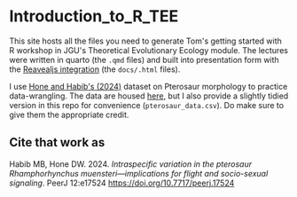 # Introduction_to_R_TEE
This site hosts all the files you need to generate Tom's getting started with R workshop in JGU's Theoretical Evolutionary Ecology module. The lectures were written in quarto (the `.qmd` files) and built into presentation form with the [Reavealjs integration](https://quarto.org/docs/presentations/revealjs/) (the `docs/.html` files).

I use [Hone and Habib's (2024)](https://peerj.com/articles/17524/) dataset on Pterosaur morphology to practice data-wrangling. The data are housed [here](https://peerj.com/articles/17524/#supp-1), but I also provide a slightly tidied version in this repo for convenience (`pterosaur_data.csv`). Do make sure to give them the appropriate credit. 


## Cite that work as

Habib MB, Hone DW. 2024. _Intraspecific variation in the pterosaur Rhamphorhynchus muensteri—implications for flight and socio-sexual signaling_. PeerJ 12:e17524 https://doi.org/10.7717/peerj.17524


